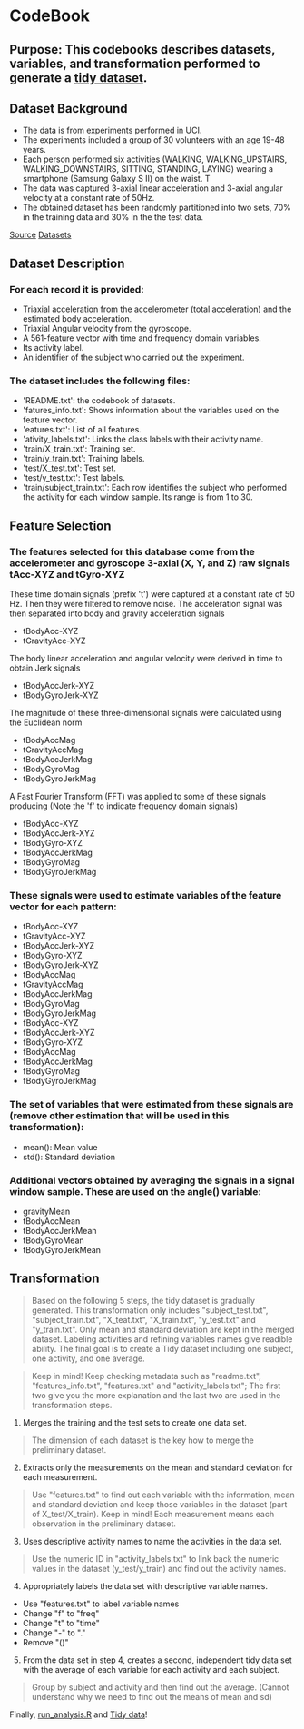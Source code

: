 # CodeBook

## Purpose: This codebooks describes datasets, variables, and transformation performed to generate a [tidy dataset](https://github.com/jemc36/Coursera/blob/master/Johns%20Hopkins%20Data%20Science/03%20Getting%20and%20Cleaning%20Data/tidydata.csv).

## Dataset Background
* The data is from experiments performed in UCI. 
* The experiments included a group of 30 volunteers with an age 19-48 years. 
* Each person performed six activities (WALKING, WALKING_UPSTAIRS, WALKING_DOWNSTAIRS, SITTING, STANDING, LAYING) wearing a smartphone (Samsung Galaxy S II) on the waist. T
* The data was captured 3-axial linear acceleration and 3-axial angular velocity at a constant rate of 50Hz. 
* The obtained dataset has been randomly partitioned into two sets, 70% in the training data and 30% in the the test data. 

[Source](http://archive.ics.uci.edu/ml/datasets/Human+Activity+Recognition+Using+Smartphones)
[Datasets](https://d396qusza40orc.cloudfront.net/getdata%2Fprojectfiles%2FUCI%20HAR%20Dataset.zip)


## Dataset Description
### For each record it is provided:
* Triaxial acceleration from the accelerometer (total acceleration) and the estimated body acceleration.
* Triaxial Angular velocity from the gyroscope. 
* A 561-feature vector with time and frequency domain variables. 
* Its activity label. 
* An identifier of the subject who carried out the experiment.

### The dataset includes the following files:
- 'README.txt': the codebook of datasets.
- 'fatures_info.txt': Shows information about the variables used on the feature vector.
- 'eatures.txt': List of all features.
- 'ativity_labels.txt': Links the class labels with their activity name.
- 'train/X_train.txt': Training set.
- 'train/y_train.txt': Training labels.
- 'test/X_test.txt': Test set.
- 'test/y_test.txt': Test labels.
- 'train/subject_train.txt': Each row identifies the subject who performed the activity for each window sample. Its range is from 1 to 30. 

## Feature Selection
### The features selected for this database come from the accelerometer and gyroscope 3-axial (X, Y, and Z) raw signals tAcc-XYZ and tGyro-XYZ 
These time domain signals (prefix 't') were captured at a constant rate of 50 Hz. Then they were filtered to remove noise. 
The acceleration signal was then separated into body and gravity acceleration signals 
- tBodyAcc-XYZ
- tGravityAcc-XYZ 

The body linear acceleration and angular velocity were derived in time to obtain Jerk signals 
- tBodyAccJerk-XYZ 
- tBodyGyroJerk-XYZ

The magnitude of these three-dimensional signals were calculated using the Euclidean norm 
- tBodyAccMag
- tGravityAccMag
- tBodyAccJerkMag
- tBodyGyroMag
- tBodyGyroJerkMag 

A Fast Fourier Transform (FFT) was applied to some of these signals producing (Note the 'f' to indicate frequency domain signals)
- fBodyAcc-XYZ
- fBodyAccJerk-XYZ
- fBodyGyro-XYZ
- fBodyAccJerkMag
- fBodyGyroMag
- fBodyGyroJerkMag  

### These signals were used to estimate variables of the feature vector for each pattern:  

- tBodyAcc-XYZ
- tGravityAcc-XYZ
- tBodyAccJerk-XYZ
- tBodyGyro-XYZ
- tBodyGyroJerk-XYZ
- tBodyAccMag
- tGravityAccMag
- tBodyAccJerkMag
- tBodyGyroMag
- tBodyGyroJerkMag
- fBodyAcc-XYZ
- fBodyAccJerk-XYZ
- fBodyGyro-XYZ
- fBodyAccMag
- fBodyAccJerkMag
- fBodyGyroMag
- fBodyGyroJerkMag

### The set of variables that were estimated from these signals are (remove other estimation that will be used in this transformation): 

- mean(): Mean value
- std(): Standard deviation

### Additional vectors obtained by averaging the signals in a signal window sample. These are used on the angle() variable:

- gravityMean
- tBodyAccMean
- tBodyAccJerkMean
- tBodyGyroMean
- tBodyGyroJerkMean


## Transformation 
> Based on the following 5 steps, the tidy dataset is gradually generated. This transformation only includes "subject_test.txt", "subject_train.txt", "X_teat.txt", "X_train.txt", "y_test.txt" and "y_train.txt". Only mean and standard deviation are kept in the merged dataset. Labeling activities and refining variables names give readible ability. The final goal is to create a Tidy dataset including one subject, one activity, and one average. 

> Keep in mind! Keep checking metadata such as "readme.txt", "features_info.txt", "features.txt" and "activity_labels.txt"; The first two give you the more explanation and the last two are used in the transformation steps. 

1. Merges the training and the test sets to create one data set.
> The dimension of each dataset is the key how to merge the preliminary dataset.

2. Extracts only the measurements on the mean and standard deviation for each measurement.
> Use "features.txt" to find out each variable with the information, mean and standard deviation and keep those variables in the dataset (part of X_test/X_train). Keep in mind! Each measurement means each observation in the preliminary dataset.

3. Uses descriptive activity names to name the activities in the data set.
> Use the numeric ID in "activity_labels.txt" to link back the numeric values in the dataset (y_test/y_train) and find out the activity names.  

4. Appropriately labels the data set with descriptive variable names.
- Use "features.txt" to label variable names
- Change "f" to "freq"
- Change "t" to "time"
- Change "-" to "."
- Remove "()"

5. From the data set in step 4, creates a second, independent tidy data set with the average of each variable for each activity and each subject.
> Group by subject and activity and then find out the average. (Cannot understand why we need to find out the means of mean and sd)

Finally, [run_analysis.R](https://github.com/jemc36/Coursera/blob/master/Johns%20Hopkins%20Data%20Science/03%20Getting%20and%20Cleaning%20Data/run_analysis.R) and [Tidy data](https://github.com/jemc36/Coursera/blob/master/Johns%20Hopkins%20Data%20Science/03%20Getting%20and%20Cleaning%20Data/tidydata.csv)!